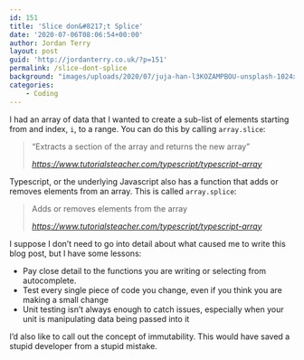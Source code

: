 ```yaml
---
id: 151
title: 'Slice don&#8217;t Splice'
date: '2020-07-06T08:06:54+00:00'
author: Jordan Terry
layout: post
guid: 'http://jordanterry.co.uk/?p=151'
permalink: /slice-dont-splice
background: "images/uploads/2020/07/juja-han-l3KOZAMPBOU-unsplash-1024x683.webp"
categories:
    - Coding
---
```


I had an array of data that I wanted to create a sub-list of elements starting from and index, `i`, to a range. You can do this by calling `array.slice`:

> “Extracts a section of the array and returns the new array”
> 
> <cite>https://www.tutorialsteacher.com/typescript/typescript-array</cite>

Typescript, or the underlying Javascript also has a function that adds or removes elements from an array. This is called `array.splice`:

> Adds or removes elements from the array
> 
> <cite>https://www.tutorialsteacher.com/typescript/typescript-array</cite>

I suppose I don’t need to go into detail about what caused me to write this blog post, but I have some lessons:

- Pay close detail to the functions you are writing or selecting from autocomplete.
- Test every single piece of code you change, even if you think you are making a small change
- Unit testing isn’t always enough to catch issues, especially when your unit is manipulating data being passed into it

I’d also like to call out the concept of immutability. This would have saved a stupid developer from a stupid mistake.